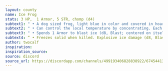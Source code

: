 ```yaml
---
layout: county 
name: Ice Frog
stats: 3 HP,  1 Armor, 5 STR, chomp (d4)
subtext1: " • A dog sized frog, light blue in color and covered in hoarfrost. Wants to freeze bugs and eat them."
subtext2: " • Can control the local temperature by concentrating. Each turn it concentrates it gains 1 Armor."
subtext3: " • Spends 1 Armor to blast ice (d8, Blast; centered on itself)."
subtext4: “ • Freezes solid when killed. Explosive ice damage (d8, Blast) if shattered, freezes nearby water.”
author: twocalf
inspiration: 
inspiration_source: 
source: discord
source_url: https://discordapp.com/channels/499193406828838922/674544134798966806/703692547502899260
---
```

